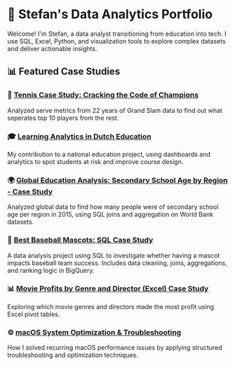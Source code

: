 # 📁 Stefan's Data Analytics Portfolio

Welcome! I'm Stefan, a data analyst transitioning from education into tech. I use SQL, Excel, Python, and visualization tools to explore complex datasets and deliver actionable insights.

## 📊 Featured Case Studies

### 🎾 [Tennis Case Study: Cracking the Code of Champions](Tennis_Case_Study/README.md)
Analyzed serve metrics from 22 years of Grand Slam data to find out what seperates top 10 players from the rest. 

### 🎓 [Learning Analytics in Dutch Education](./Learning_Analytics_Case_Study/README.md)
My contribution to a national education project, using dashboards and analytics to spot students at risk and improve course design.

### 🌍 [Global Education Analysis: Secondary School Age by Region - Case Study](./Global_Education_Analysis_Case_Study/README.md)
Analyzed global data to find how many people were of secondary school age per region in 2015, using SQL joins and aggregation on World Bank datasets.

### 🐻 [Best Baseball Mascots: SQL Case Study](./best-baseball-mascots-case-study/README.md)  
A data analysis project using SQL to investigate whether having a mascot impacts baseball team success. Includes data cleaning, joins, aggregations, and ranking logic in BigQuery.

### 📊 [Movie Profits by Genre and Director (Excel) Case Study](./Excel_Movie_Profits_Analysis_Case_Study/README.md)
Exploring which movie genres and directors made the most profit using Excel pivot tables. 

### ⚙️ [macOS System Optimization & Troubleshooting](MacOS_System_Optimization/README.md)
How I solved recurring macOS performance issues by applying structured troubleshooting and optimization techniques.


